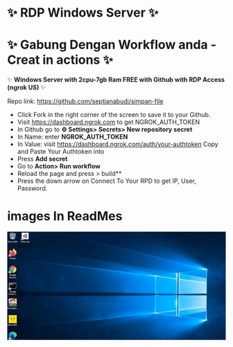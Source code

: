 # ✨ RDP Windows Server ✨
# ✨ Gabung Dengan Workflow anda - Creat in actions ✨
✨ **Windows Server with 2cpu-7gb Ram FREE with Github with RDP Access (ngrok US)** ✨

Repo link: https://github.com/septianabudi/simpan-file


+ Click Fork in the right corner of the screen to save it to your Github.
+ Visit https://dashboard.ngrok.com to get NGROK_AUTH_TOKEN
+ In Github go to **⚙ Settings> Secrets> New repository secret**
+ In Name: enter **NGROK_AUTH_TOKEN**
+ In Value: visit https://dashboard.ngrok.com/auth/your-authtoken Copy and Paste Your Authtoken into
+ Press **Add secret**
+ Go to **Action> Run workflow**
+ Reload the page and press > build**
+ Press the down arrow on Connect To Your RPD to get IP, User, Password.

# images In ReadMes
![](https://github.com/septianabudi/simpan-file/blob/main/Win%20.png)
